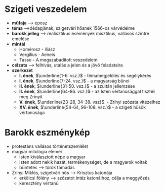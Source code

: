 # Szigeti veszedelem
- **műfaja** --> eposz
- **téma** -->dédapjának, szigetvári hősnek 1566-os várvédelme
- **barokk jelleg** --> realisztikus események misztikus, vallásos szintre emelése
- **mintái**
	- Homérosz - Iliász
	- Vergilius - Aeneis
	- Tasso - A megszabadított veszedelem
- **célzata** --> felhívás, utalás a jelen és a jövő feladataira
- **szerkezet**
	- **I. ének**, $\underline{1-6. vsz.}$ - témamegjelölés és segélykérés
	- **I. ének**, $\underline{7-24. vsz.}$ - a magyarság bűnei
	- **II. ének**, $\underline{31-50. vsz.}$ - a szultán jellemzése
	- **II. ének**, $\underline{64-86. vsz.}$ - az Isten vértanúsággal tiszteli meg Zrínyit
	- **V. ének**, $\underline{23-28, 34-38. vsz}$. - Zrínyi szózata vitézeihez
	- **XV. ének**, $\underline{54-64, 96-108. vsz.}$ - a szigeti hűsök vértanúsága

#  Barokk eszménykép
- protestáns vallásos történetszemlélet
- magyar mitológia elemei
	- Isten kiválasztott népe a magyar
	- Isten adott nekik hazát, termékenységet, de a magyarok voltak
	- büntetés --> török támadás
- Zrínyi Miklós, szigetvári hős --> Krisztus katonája
	- erkölcsi fölény --> szózatot intéz katonáihoz, célja a meggyőzés
	- keresztény vértanú
